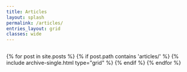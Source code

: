```yaml
---
title: Articles
layout: splash
permalink: /articles/
entries_layout: grid
classes: wide
---
```


<div style="margin-top: 2em;" class="grid__wrapper">
    {% for post in site.posts %}
        {% if post.path contains 'articles/' %}
            {% include archive-single.html type="grid" %}
        {% endif %}
    {% endfor %}
</div>

